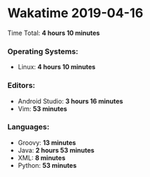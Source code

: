 # Wakatime 2019-04-16

Time Total: **4 hours 10 minutes**

### Operating Systems:
- Linux: **4 hours 10 minutes** 

### Editors:
- Android Studio: **3 hours 16 minutes** 
- Vim: **53 minutes** 

### Languages:
- Groovy: **13 minutes** 
- Java: **2 hours 53 minutes** 
- XML: **8 minutes** 
- Python: **53 minutes** 

